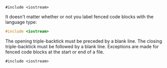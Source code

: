 ```
#include <iostream>
```

It doesn't matter whether or not you label fenced code blocks with the language type:

```cpp
#include <iostream>
```

The opening triple-backtick must be preceded by a blank line. The closing triple-backtick must be followed by a blank line. Exceptions are made for fenced code blocks at the start or end of a file.

```
#include <iostream>
```
